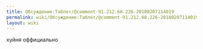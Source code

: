 ```yaml
---
title: Обсуждение:Таблет/@comment-91.212.68.226-20180207114019
permalink: wiki/Обсуждение:Таблет/@comment-91.212.68.226-20180207114019/
layout: wiki
---
```


хуйня оффициально 
